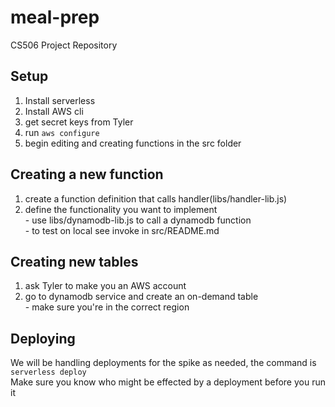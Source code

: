# meal-prep
CS506 Project Repository

## Setup
 
  1. Install serverless
  2. Install AWS cli
  3. get secret keys from Tyler
  4. run ``` aws configure ```
  5. begin editing and creating functions in the src folder
  
## Creating a new function

  1. create a function definition that calls handler(libs/handler-lib.js)
  2. define the functionality you want to implement  
    - use libs/dynamodb-lib.js to call a dynamodb function  
    - to test on local see invoke in src/README.md  
    
## Creating new tables
  1. ask Tyler to make you an AWS account
  2. go to dynamodb service and create an on-demand table  
    - make sure you're in the correct region

## Deploying
  We will be handling deployments for the spike as needed, the command is ```serverless deploy```  
  Make sure you know who might be effected by a deployment before you run it
